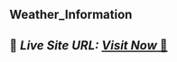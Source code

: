## Weather_Information

## 📌 *Live Site URL:* <a href="https://arpitmishra8751.github.io/Weather_Information/Weather_Info/">*Visit Now* 🚀</a>

